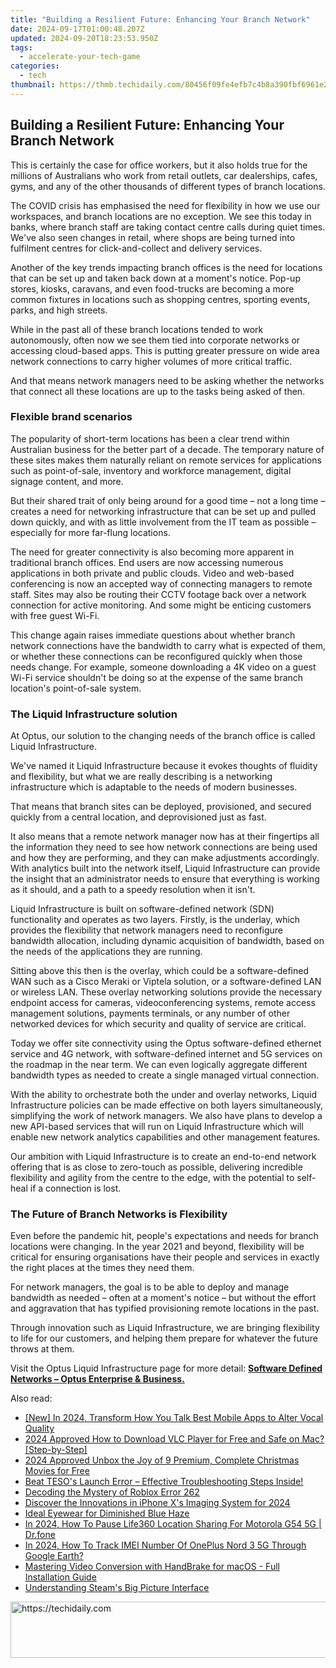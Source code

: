 ```yaml
---
title: "Building a Resilient Future: Enhancing Your Branch Network"
date: 2024-09-17T01:00:48.207Z
updated: 2024-09-20T18:23:53.950Z
tags:
  - accelerate-your-tech-game
categories:
  - tech
thumbnail: https://thmb.techidaily.com/80456f09fe4efb7c4b8a390fbf6961e252df6f4afa54102d41b41a895101e337.jpg
---
```


## Building a Resilient Future: Enhancing Your Branch Network

This is certainly the case for office workers, but it also holds true for the millions of Australians who work from retail outlets, car dealerships, cafes, gyms, and any of the other thousands of different types of branch locations.

The COVID crisis has emphasised the need for flexibility in how we use our workspaces, and branch locations are no exception. We see this today in banks, where branch staff are taking contact centre calls during quiet times. We've also seen changes in retail, where shops are being turned into fulfilment centres for click-and-collect and delivery services.

Another of the key trends impacting branch offices is the need for locations that can be set up and taken back down at a moment's notice. Pop-up stores, kiosks, caravans, and even food-trucks are becoming a more common fixtures in locations such as shopping centres, sporting events, parks, and high streets. 

While in the past all of these branch locations tended to work autonomously, often now we see them tied into corporate networks or accessing cloud-based apps. This is putting greater pressure on wide area network connections to carry higher volumes of more critical traffic.

And that means network managers need to be asking whether the networks that connect all these locations are up to the tasks being asked of then.

### **Flexible brand scenarios**

The popularity of short-term locations has been a clear trend within Australian business for the better part of a decade. The temporary nature of these sites makes them naturally reliant on remote services for applications such as point-of-sale, inventory and workforce management, digital signage content, and more. 

But their shared trait of only being around for a good time – not a long time – creates a need for networking infrastructure that can be set up and pulled down quickly, and with as little involvement from the IT team as possible – especially for more far-flung locations.

The need for greater connectivity is also becoming more apparent in traditional branch offices. End users are now accessing numerous applications in both private and public clouds. Video and web-based conferencing is now an accepted way of connecting managers to remote staff. Sites may also be routing their CCTV footage back over a network connection for active monitoring. And some might be enticing customers with free guest Wi-Fi.

This change again raises immediate questions about whether branch network connections have the bandwidth to carry what is expected of them, or whether these connections can be reconfigured quickly when those needs change. For example, someone downloading a 4K video on a guest Wi-Fi service shouldn't be doing so at the expense of the same branch location's point-of-sale system.

### **The Liquid Infrastructure solution**

At Optus, our solution to the changing needs of the branch office is called Liquid Infrastructure.

We've named it Liquid Infrastructure because it evokes thoughts of fluidity and flexibility, but what we are really describing is a networking infrastructure which is adaptable to the needs of modern businesses.

That means that branch sites can be deployed, provisioned, and secured quickly from a central location, and deprovisioned just as fast. 

 It also means that a remote network manager now has at their fingertips all the information they need to see how network connections are being used and how they are performing, and they can make adjustments accordingly. With analytics built into the network itself, Liquid Infrastructure can provide the insight that an administrator needs to ensure that everything is working as it should, and a path to a speedy resolution when it isn't.

Liquid Infrastructure is built on software-defined network (SDN) functionality and operates as two layers. Firstly, is the underlay, which provides the flexibility that network managers need to reconfigure bandwidth allocation, including dynamic acquisition of bandwidth, based on the needs of the applications they are running.

Sitting above this then is the overlay, which could be a software-defined WAN such as a Cisco Meraki or Viptela solution, or a software-defined LAN or wireless LAN. These overlay networking solutions provide the necessary endpoint access for cameras, videoconferencing systems, remote access management solutions, payments terminals, or any number of other networked devices for which security and quality of service are critical. 

Today we offer site connectivity using the Optus software-defined ethernet service and 4G network, with software-defined internet and 5G services on the roadmap in the near term. We can even logically aggregate different bandwidth types as needed to create a single managed virtual connection.

With the ability to orchestrate both the under and overlay networks, Liquid Infrastructure policies can be made effective on both layers simultaneously, simplifying the work of network managers. We also have plans to develop a new API-based services that will run on Liquid Infrastructure which will enable new network analytics capabilities and other management features.

Our ambition with Liquid Infrastructure is to create an end-to-end network offering that is as close to zero-touch as possible, delivering incredible flexibility and agility from the centre to the edge, with the potential to self-heal if a connection is lost.

### **The Future of Branch Networks is Flexibility**

Even before the pandemic hit, people's expectations and needs for branch locations were changing. In the year 2021 and beyond, flexibility will be critical for ensuring organisations have their people and services in exactly the right places at the times they need them.

For network managers, the goal is to be able to deploy and manage bandwidth as needed – often at a moment's notice – but without the effort and aggravation that has typified provisioning remote locations in the past.

Through innovation such as Liquid Infrastructure, we are bringing flexibility to life for our customers, and helping them prepare for whatever the future throws at them.

Visit the Optus Liquid Infrastructure page for more detail: [**Software Defined Networks – Optus Enterprise & Business.**](https://www.optus.com.au/enterprise/networking/sdn)

<ins class="adsbygoogle"
     style="display:block"
     data-ad-format="autorelaxed"
     data-ad-client="ca-pub-7571918770474297"
     data-ad-slot="1223367746"></ins>

<ins class="adsbygoogle"
     style="display:block"
     data-ad-client="ca-pub-7571918770474297"
     data-ad-slot="8358498916"
     data-ad-format="auto"
     data-full-width-responsive="true"></ins>

<span class="atpl-alsoreadstyle">Also read:</span>
<div><ul>
<li><a href="https://video-capture.techidaily.com/new-in-2024-transform-how-you-talk-best-mobile-apps-to-alter-vocal-quality/"><u>[New] In 2024, Transform How You Talk Best Mobile Apps to Alter Vocal Quality</u></a></li>
<li><a href="https://some-techniques.techidaily.com/2024-approved-how-to-download-vlc-player-for-free-and-safe-on-macstep-by-step/"><u>2024 Approved How to Download VLC Player for Free and Safe on Mac?[Step-by-Step]</u></a></li>
<li><a href="https://youtube-stream.techidaily.com/2024-approved-unbox-the-joy-of-9-premium-complete-christmas-movies-for-free/"><u>2024 Approved Unbox the Joy of 9 Premium, Complete Christmas Movies for Free</u></a></li>
<li><a href="https://win-answers.techidaily.com/1723007590643-beat-tesos-launch-error-effective-troubleshooting-steps-inside/"><u>Beat TESO's Launch Error – Effective Troubleshooting Steps Inside!</u></a></li>
<li><a href="https://games-able.techidaily.com/decoding-the-mystery-of-roblox-error-262/"><u>Decoding the Mystery of Roblox Error 262</u></a></li>
<li><a href="https://article-tips.techidaily.com/discover-the-innovations-in-iphone-xs-imaging-system-for-2024/"><u>Discover the Innovations in iPhone X's Imaging System for 2024</u></a></li>
<li><a href="https://games-able.techidaily.com/ideal-eyewear-for-diminished-blue-haze/"><u>Ideal Eyewear for Diminished Blue Haze</u></a></li>
<li><a href="https://location-social.techidaily.com/in-2024-how-to-pause-life360-location-sharing-for-motorola-g54-5g-drfone-by-drfone-virtual-android/"><u>In 2024, How To Pause Life360 Location Sharing For Motorola G54 5G | Dr.fone</u></a></li>
<li><a href="https://easy-unlock-android.techidaily.com/in-2024-how-to-track-imei-number-of-oneplus-nord-3-5g-through-google-earth-by-drfone-android/"><u>In 2024, How To Track IMEI Number Of OnePlus Nord 3 5G Through Google Earth?</u></a></li>
<li><a href="https://some-knowledge.techidaily.com/mastering-video-conversion-with-handbrake-for-macos-full-installation-guide/"><u>Mastering Video Conversion with HandBrake for macOS - Full Installation Guide</u></a></li>
<li><a href="https://games-able.techidaily.com/understanding-steams-big-picture-interface/"><u>Understanding Steam's Big Picture Interface</u></a></li>
</ul></div>

<!-- affiliate ads begin -->
<a href="https://appsumo.8odi.net/c/5597632/2087484/7443" target="_top" id="2087484">
  <img src="//a.impactradius-go.com/display-ad/7443-2087484" border="0" alt="https://techidaily.com" width="728" height="90"/>
</a>
<img height="0" width="0" src="https://appsumo.8odi.net/i/5597632/2087484/7443" style="position:absolute;visibility:hidden;" border="0" />
<!-- affiliate ads end -->

